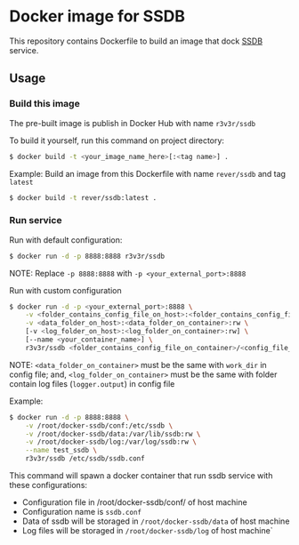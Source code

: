 # Docker image for SSDB

This repository contains Dockerfile to build an image that dock [SSDB](http://ssdb.io/) service.

## Usage

### Build this image

The pre-built image is publish in Docker Hub with name `r3v3r/ssdb`

To build it yourself, run this command on project directory:
```sh
$ docker build -t <your_image_name_here>[:<tag name>] .
```

Example: Build an image from this Dockerfile with name `rever/ssdb` and tag `latest`
```sh
$ docker build -t rever/ssdb:latest .
```
### Run service
Run with default configuration:
```sh
$ docker run -d -p 8888:8888 r3v3r/ssdb 
```
NOTE: Replace `-p 8888:8888` with `-p <your_external_port>:8888`

Run with custom configuration
```sh
$ docker run -d -p <your_external_port>:8888 \
	-v <folder_contains_config_file_on_host>:<folder_contains_config_file_on_container> \
	-v <data_folder_on_host>:<data_folder_on_container>:rw \
	[-v <log_folder_on_host>:<log_folder_on_container>:rw] \
	[--name <your_container_name>] \
	r3v3r/ssdb <folder_contains_config_file_on_container>/<config_file_name>
```
NOTE: `<data_folder_on_container>` must be the same with `work_dir` in config file; and, `<log_folder_on_container>` must be the same with folder contain log files (`logger.output`) in config file


Example:
```sh
$ docker run -d -p 8888:8888 \
	-v /root/docker-ssdb/conf:/etc/ssdb \
	-v /root/docker-ssdb/data:/var/lib/ssdb:rw \
	-v /root/docker-ssdb/log:/var/log/ssdb:rw \
	--name test_ssdb \
	r3v3r/ssdb /etc/ssdb/ssdb.conf
```
This command will spawn a docker container that run ssdb service with these configurations:
 * Configuration file in /root/docker-ssdb/conf/ of host machine
 * Configuration name is `ssdb.conf`
 * Data of ssdb will be storaged in `/root/docker-ssdb/data` of host machine
 * Log files will be storaged in `/root/docker-ssdb/log` of host machine`
